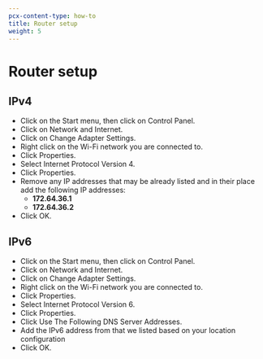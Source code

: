 ```yaml
---
pcx-content-type: how-to
title: Router setup
weight: 5
---
```


# Router setup

## IPv4

*   Click on the Start menu, then click on Control Panel.
*   Click on Network and Internet.
*   Click on Change Adapter Settings.
*   Right click on the Wi-Fi network you are connected to.
*   Click Properties.
*   Select Internet Protocol Version 4.
*   Click Properties.
*   Remove any IP addresses that may be already listed and in their place add the following IP addresses:
    *   **172.64.36.1**
    *   **172.64.36.2**
*   Click OK.

## IPv6

*   Click on the Start menu, then click on Control Panel.
*   Click on Network and Internet.
*   Click on Change Adapter Settings.
*   Right click on the Wi-Fi network you are connected to.
*   Click Properties.
*   Select Internet Protocol Version 6.
*   Click Properties.
*   Click Use The Following DNS Server Addresses.
*   Add the IPv6 address from that we listed based on your location configuration
*   Click OK.

